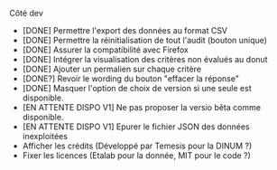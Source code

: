 Côté dev

- [DONE] Permettre l'export des données au format CSV
- [DONE] Permettre la réinitialisation de tout l'audit (bouton unique)
- [DONE] Assurer la compatibilité avec Firefox
- [DONE] Intégrer la visualisation des critères non évalués au donut
- [DONE] Ajouter un permalien sur chaque critère
- [DONE?] Revoir le wording du bouton "effacer la réponse"
- [DONE] Masquer l'option de choix de version si une seule est disponible.
- [EN ATTENTE DISPO V1] Ne pas proposer la versio bêta comme disponible.
- [EN ATTENTE DISPO V1] Epurer le fichier JSON des données inexploitées
- Afficher les crédits (Développé par Temesis pour la DINUM ?)
- Fixer les licences (Etalab pour la donnée, MIT pour le code ?)